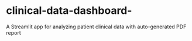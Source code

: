 # clinical-data-dashboard-
A Streamlit app for analyzing patient clinical data with auto-generated PDF report
